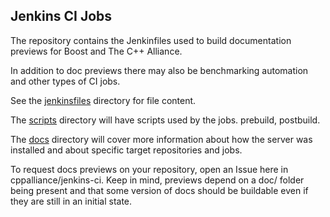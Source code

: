 
## Jenkins CI Jobs

The repository contains the Jenkinfiles used to build documentation previews for Boost and The C++ Alliance.  

In addition to doc previews there may also be benchmarking automation and other types of CI jobs.

See the [jenkinsfiles](jenkinsfiles) directory for file content.   

The [scripts](scripts) directory will have scripts used by the jobs. prebuild, postbuild.  

The [docs](docs) directory will cover more information about how the server was installed and about specific target repositories and jobs. 

To request docs previews on your repository, open an Issue here in cppalliance/jenkins-ci. Keep in mind, previews depend on a doc/ folder being present and that some version of docs should be buildable even if they are still in an initial state.  
